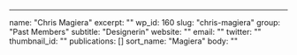 ---
  name: "Chris Magiera"
  excerpt: ""
  wp_id: 160
  slug: "chris-magiera"
  group: "Past Members"
  subtitle: "Designerin"
  website: ""
  email: ""
  twitter: ""
  thumbnail_id: ""
  publications: []
  sort_name: "Magiera"
  body: ""
